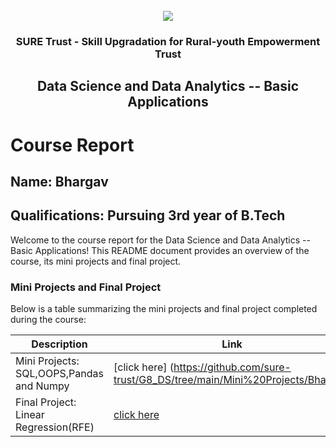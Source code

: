 <!-- PROJECT LOGO -->
<br />

<div align="center">
   <img src='https://user-images.githubusercontent.com/73131499/166115643-d3187f47-d38f-41b2-ae42-5ecbbc60de14.png' />


<h3 align="center">SURE Trust - Skill Upgradation for Rural-youth Empowerment Trust</h3>
  <h2> Data Science and Data Analytics -- Basic Applications</h2>
</div>

# Course Report

## Name: Bhargav

## Qualifications: Pursuing 3rd year of B.Tech

Welcome to the course report for the Data Science and Data Analytics -- Basic Applications! This README document provides an overview of the course, its mini projects and final project.

### Mini Projects and Final Project

Below is a table summarizing the mini projects and final project completed during the course:

| Description                               | Link                                    |
|-------------------------------------------|-----------------------------------------|
| Mini Projects: SQL,OOPS,Pandas and Numpy    | [click here] (https://github.com/sure-trust/G8_DS/tree/main/Mini%20Projects/Bhargav)                        |
| Final Project: Linear Regression(RFE)     | [click here](https://github.com/sure-trust/G8_DS/tree/main/Final%20Capstone%20Projects/Bhargav)                         |
